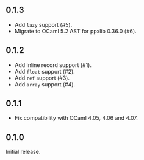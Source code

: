 ## 0.1.3
* Add `lazy` support (#5).
* Migrate to OCaml 5.2 AST for ppxlib 0.36.0 (#6).

## 0.1.2
* Add inline record support (#1).
* Add `float` support (#2).
* Add `ref` support (#3).
* Add `array` support (#4).

## 0.1.1
* Fix compatibility with OCaml 4.05, 4.06 and 4.07.

## 0.1.0
Initial release.
